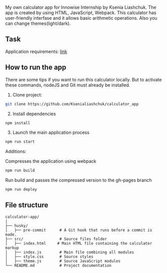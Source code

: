My own calculator app for Innowise Internship by Ksenia Liashchuk. The app is created by using HTML, JavaScript, Webpack. This calculator has user-friendly interfase and it allows basic arithmetic operations. Also you can change themes(light/dark).

## Task
Application requirements: [link](https://docs.google.com/document/d/1zpXXeSae-BlcxPKgw3DhxZA92cspVailrPYoaXSYrW8/edit#heading=h.5dt3hghpa22f
)
 
## How to run the app

There are some tips if you want to run this calculator locally. But to activate these commands, nodeJS and Git must already be installed.


1. Сlone project:
```bash
git clone https://github.com/Ksenialiashchuk/calculator_app
```
2. Install dependencies 

```bash
npm install
```

3. Launch the main application process
```bash
npm run start
```


Additions:

  Compresses the application using webpack
```bash
npm run build
```

 Run build and passes the compressed version to the gh-pages branch
```bash
npm run deploy
```


## File structure

```
calculator-app/
|
├── husky/
│   ├── pre-commit      # A Git hook that runs before a commit is made.
├── src/                # Source files folder
│   ├── index.html     # Main HTML file containing the calculator markup
│   ├── index.js        # Main file combining all modules
│   ├── style.css       # Source styles
│   ├── theme.js        # Source JavaScript modules    
└── README.md           # Project documentation
```
